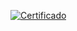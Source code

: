 [![Certificado](https://darlley.github.io/images/conhecimentos/certificacao-serfrontend-logica.jpg)](https://darlley.github.io/conhecimentos.html)

